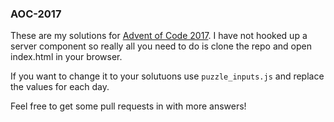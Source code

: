 ### AOC-2017
These are my solutions for [Advent of Code 2017](https://adventofcode.com/). I have not hooked up a server component so really all you need to do is clone the repo and open index.html in your browser.

If you want to change it to your solutuons use ```puzzle_inputs.js``` and replace the values for each day.

Feel free to get some pull requests in with more answers!
